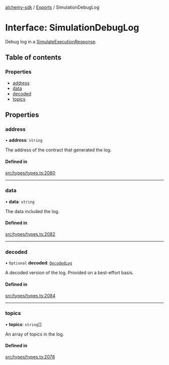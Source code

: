 [alchemy-sdk](../README.md) / [Exports](../modules.md) / SimulationDebugLog

# Interface: SimulationDebugLog

Debug log in a [SimulateExecutionResponse](SimulateExecutionResponse.md).

## Table of contents

### Properties

- [address](SimulationDebugLog.md#address)
- [data](SimulationDebugLog.md#data)
- [decoded](SimulationDebugLog.md#decoded)
- [topics](SimulationDebugLog.md#topics)

## Properties

### address

• **address**: `string`

The address of the contract that generated the log.

#### Defined in

[src/types/types.ts:2080](https://github.com/alchemyplatform/alchemy-sdk-js/blob/4483414/src/types/types.ts#L2080)

___

### data

• **data**: `string`

The data included the log.

#### Defined in

[src/types/types.ts:2082](https://github.com/alchemyplatform/alchemy-sdk-js/blob/4483414/src/types/types.ts#L2082)

___

### decoded

• `Optional` **decoded**: [`DecodedLog`](DecodedLog.md)

A decoded version of the log. Provided on a best-effort basis.

#### Defined in

[src/types/types.ts:2084](https://github.com/alchemyplatform/alchemy-sdk-js/blob/4483414/src/types/types.ts#L2084)

___

### topics

• **topics**: `string`[]

An array of topics in the log.

#### Defined in

[src/types/types.ts:2078](https://github.com/alchemyplatform/alchemy-sdk-js/blob/4483414/src/types/types.ts#L2078)
